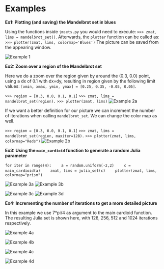 # Examples

**Ex1: Plotting (and saving) the Mandelbrot set in blues**

Using the functions inside ``jmsets.py`` you would need to execute:
``>>> zmat, lims = mandelbrot_set()``. 
Afterwards, the ``plotter`` function can be called as:
``>>> plotter(zmat, lims, colormap='Blues')``
The picture can be saved from the appearing window.

![Example 1](../assets/example-1.png?raw=true)

**Ex2: Zoom over a region of the Mandelbrot set**

Here we do a zoom over the region given by around the (0.3, 0.0) point,
using a dx of 0.1 with dx=dy, resulting in region given by the following
limit values: ``[xmin, xmax, ymin, ymax] = [0.25, 0.35, -0.05, 0.05]``.

``>>> region = [0.3, 0.0, 0.1, 0.1]``
``>>> zmat, lims = mandelbrot_set(region).``
``>>> plotter(zmat, lims)``
![Example 2a](../assets/example-2a.png?raw=true)

If we want a better definition for our picture we can increment the number of 
iterations when calling ``mandelbrot_set``. We can change the color map as well.

``>>> region = [0.3, 0.0, 0.1, 0.1]``
``>>> zmat, lims = mandelbrot_set(region, maxiter=128).``
``>>> plotter(zmat, lims, colormap="Reds")``
![Example 2b](../assets/example-2b.png?raw=true)

**Ex3: Using the ``main_cardioid`` function to generate a random Julia parameter**

``for iter in range(4):``
``    a = random.uniform(-2,2)``
``    c = main_cardioid(a)``
``    zmat, lims = julia_set(c)``
``    plotter(zmat, lims, colormap="prism")``

![Example 3a](../assets/example-3a.png?raw=true) ![Example 3b](../assets/example-3b.png?raw=true)

![Example 3c](../assets/example-3c.png?raw=true) ![Example 3d](../assets/example-3d.png?raw=true)

**Ex4: Incrementing the number of iterations to get a more detailed picture**

In this example we use 7*pi/4 as argument to the main cardioid function. The resulting Julia set is shown here, with
128, 256, 512 and 1024 iterations respectively.

![Example 4a](../assets/example-4a.png?raw=true)

![Example 4b](../assets/example-4b.png?raw=true)

![Example 4c](../assets/example-4c.png?raw=true)

![Example 4d](../assets/example-4d.png?raw=true)
